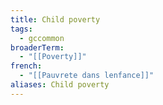 ```yaml
---
title: Child poverty
tags:
  - gccommon
broaderTerm:
  - "[[Poverty]]"
french:
  - "[[Pauvrete dans lenfance]]"
aliases: Child poverty
---
```

